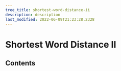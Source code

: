 ```yaml
---
tree_title: shortest-word-distance-ii
description: description
last_modified: 2022-06-09T21:23:28.2328
---
```


# Shortest Word Distance II

## Contents

